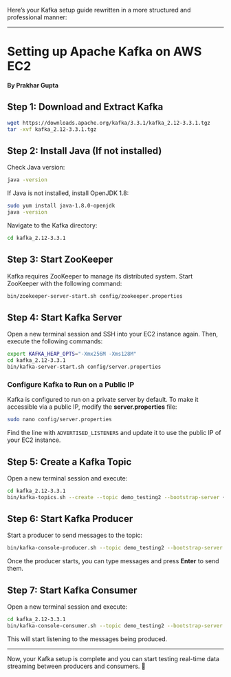 Here’s your Kafka setup guide rewritten in a more structured and professional manner:  

---

# **Setting up Apache Kafka on AWS EC2**  
**By Prakhar Gupta**  

## **Step 1: Download and Extract Kafka**  
```bash
wget https://downloads.apache.org/kafka/3.3.1/kafka_2.12-3.3.1.tgz
tar -xvf kafka_2.12-3.3.1.tgz
```

## **Step 2: Install Java (If not installed)**  
Check Java version:  
```bash
java -version
```
If Java is not installed, install OpenJDK 1.8:  
```bash
sudo yum install java-1.8.0-openjdk
java -version
```
Navigate to the Kafka directory:  
```bash
cd kafka_2.12-3.3.1
```

## **Step 3: Start ZooKeeper**  
Kafka requires ZooKeeper to manage its distributed system. Start ZooKeeper with the following command:  
```bash
bin/zookeeper-server-start.sh config/zookeeper.properties
```

## **Step 4: Start Kafka Server**  
Open a new terminal session and SSH into your EC2 instance again. Then, execute the following commands:  
```bash
export KAFKA_HEAP_OPTS="-Xmx256M -Xms128M"
cd kafka_2.12-3.3.1
bin/kafka-server-start.sh config/server.properties
```

### **Configure Kafka to Run on a Public IP**  
Kafka is configured to run on a private server by default. To make it accessible via a public IP, modify the **server.properties** file:  
```bash
sudo nano config/server.properties
```
Find the line with `ADVERTISED_LISTENERS` and update it to use the public IP of your EC2 instance.

## **Step 5: Create a Kafka Topic**  
Open a new terminal session and execute:  
```bash
cd kafka_2.12-3.3.1
bin/kafka-topics.sh --create --topic demo_testing2 --bootstrap-server {Public_IP_of_EC2:9092} --replication-factor 1 --partitions 1
```

## **Step 6: Start Kafka Producer**  
Start a producer to send messages to the topic:  
```bash
bin/kafka-console-producer.sh --topic demo_testing2 --bootstrap-server {Public_IP_of_EC2:9092}
```
Once the producer starts, you can type messages and press **Enter** to send them.

## **Step 7: Start Kafka Consumer**  
Open a new terminal session and execute:  
```bash
cd kafka_2.12-3.3.1
bin/kafka-console-consumer.sh --topic demo_testing2 --bootstrap-server {Public_IP_of_EC2:9092}
```
This will start listening to the messages being produced.

---

Now, your Kafka setup is complete and you can start testing real-time data streaming between producers and consumers. 🚀
